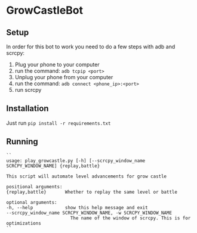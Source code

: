 # GrowCastleBot
## Setup
In order for this bot to work you need to do a few steps with adb and scrcpy:
1. Plug your phone to your computer
2. run the command: `adb tcpip <port>`
3. Unplug your phone from your computer
4. run the command: `adb connect <phone_ip>:<port>`
5. run scrcpy
## Installation
Just run `pip install -r requirements.txt`
## Running
    ``
    usage: play_growcastle.py [-h] [--scrcpy_window_name SCRCPY_WINDOW_NAME] {replay,battle}

    This script will automate level advancements for grow castle

    positional arguments:
    {replay,battle}       Whether to replay the same level or battle

    optional arguments:
    -h, --help            show this help message and exit
    --scrcpy_window_name SCRCPY_WINDOW_NAME, -w SCRCPY_WINDOW_NAME
                            The name of the window of scrcpy. This is for optimizations
    ``